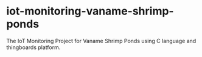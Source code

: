 # iot-monitoring-vaname-shrimp-ponds
The IoT Monitoring Project for Vaname Shrimp Ponds using C language and thingboards platform.
